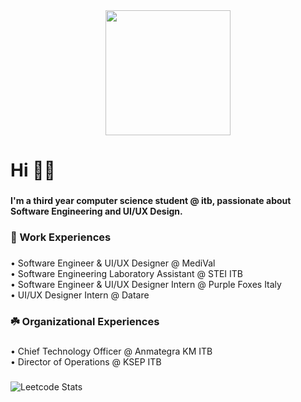 <div align="center">
  <img height="200" src="https://i.pinimg.com/736x/81/02/fb/8102fb6d90d738d73ca6dd8f1cbf7692.jpg"  />
</div>

###

<h1 align="left">Hi 👋🏻</h1>

###

<h4 align="left">I'm a third year computer science student @ itb, passionate about Software Engineering and UI/UX Design.</h4>

###

<h3 align="left">🌱 Work Experiences</h3>

###

<p align="left">• Software Engineer & UI/UX Designer @ MediVal<br>• Software Engineering Laboratory Assistant @ STEI ITB<br>• Software Engineer & UI/UX Designer Intern @ Purple Foxes Italy<br>• UI/UX Designer Intern @ Datare</p>

###

<h3 align="left">☘️ Organizational Experiences</h3>

###

<p align="left">• Chief Technology Officer @ Anmategra KM ITB<br>• Director of Operations @ KSEP ITB</p>

###

![Leetcode Stats](https://leetcard.jacoblin.cool/atqiyahaydar15/)
